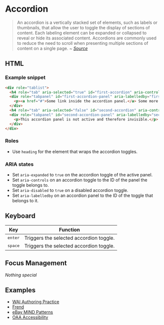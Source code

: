 # Accordion
> An accordion is a vertically stacked set of elements, such as labels or thumbnails, that allow the user to toggle the display of sections of content. Each labeling element can be expanded or collapsed to reveal or hide its associated content. Accordions are commonly used to reduce the need to scroll when presenting multiple sections of content on a single page.
~ *[Source](https://www.w3.org/TR/wai-aria-practices-1.1/#accordion)*

## HTML
### Example snippet
```html
<div role="tablist">
  <h4 role="tab" aria-selected="true" id="first-accordion" aria-controls="first-accordion-panel" tabindex="0">Active panel</h4>
  <div role="tabpanel" id="first-accordion-panel" aria-labelledby="first-accordion">
    <p><a href="#">Some link inside the accordion panel.</a> Some more text inside the accordion panel.</p>
  </div>
  <h4 role="tab" aria-selected="false" id="second-accordion" aria-controls="second-accordion-panel" tabindex="0">Another panel</h4>
  <div role="tabpanel" id="second-accordion-panel" aria-labelledby="second-accordion">
    <p>This accordion panel is not active and therefore invisible.</p>
  </div>
</div>
```

### Roles
- Use `heading` for the element that wraps the accordion toggles.

### ARIA states
- Set `aria-expanded` to `true` on the accordion toggle of the active panel.
- Set `aria-controls` on an accordion toggle to the ID of the panel the toggle belongs to.
- Set `aria-disabled` to `true` on a disabled accordion toggle.
- Set `aria-labelledby` on an accordion panel to the ID of the toggle that belongs to it.

## Keyboard
| Key | Function |
|------------------|-----------------------------------------|
| <kbd>enter</kbd> | Triggers the selected accordion toggle. |
| <kbd>space</kbd> | Triggers the selected accordion toggle. |

## Focus Management
*Nothing special*

## Examples
- [WAI Authoring Practice](https://www.w3.org/TR/wai-aria-practices-1.1/examples/accordion/accordion1.html)
- [Frend](https://frend.co/components/accordion/)
- [eBay MIND Patterns](http://ianmcburnie.github.io/mindpatterns/disclosure/accordion/index.html)
- [OAA Accessibility](http://www.oaa-accessibility.org/example/35/)
